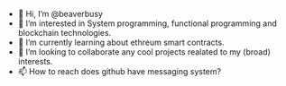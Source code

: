- 👋 Hi, I’m @beaverbusy
- 👀 I’m interested in System programming, functional programming and blockchain technologies.
- 🌱 I’m currently learning about ethreum smart contracts.
- 💞️ I’m looking to collaborate any cool projects realated to my (broad) interests.
- 📫 How to reach does github have messaging system?

<!---
beaverbusy/beaverbusy is a ✨ special ✨ repository because its `README.md` (this file) appears on your GitHub profile.
You can click the Preview link to take a look at your changes.
--->

